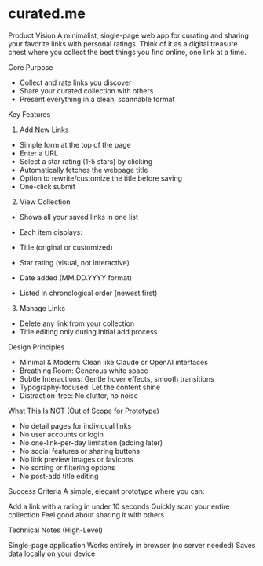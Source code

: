 # curated.me

Product Vision
A minimalist, single-page web app for curating and sharing your favorite links with personal ratings. Think of it as a digital treasure chest where you collect the best things you find online, one link at a time.

Core Purpose

- Collect and rate links you discover
- Share your curated collection with others
- Present everything in a clean, scannable format


Key Features
1. Add New Links

- Simple form at the top of the page
- Enter a URL
- Select a star rating (1-5 stars) by clicking
- Automatically fetches the webpage title
- Option to rewrite/customize the title before saving
- One-click submit

2. View Collection

- Shows all your saved links in one list
- Each item displays:

- Title (original or customized)
- Star rating (visual, not interactive)
- Date added (MM.DD.YYYY format)

- Listed in chronological order (newest first)

3. Manage Links

- Delete any link from your collection
- Title editing only during initial add process


Design Principles

- Minimal & Modern: Clean like Claude or OpenAI interfaces
- Breathing Room: Generous white space
- Subtle Interactions: Gentle hover effects, smooth transitions
- Typography-focused: Let the content shine
- Distraction-free: No clutter, no noise


What This Is NOT (Out of Scope for Prototype)

- No detail pages for individual links
- No user accounts or login
- No one-link-per-day limitation (adding later)
- No social features or sharing buttons
- No link preview images or favicons
- No sorting or filtering options
- No post-add title editing


Success Criteria
A simple, elegant prototype where you can:

Add a link with a rating in under 10 seconds
Quickly scan your entire collection
Feel good about sharing it with others


Technical Notes (High-Level)

Single-page application
Works entirely in browser (no server needed)
Saves data locally on your device

